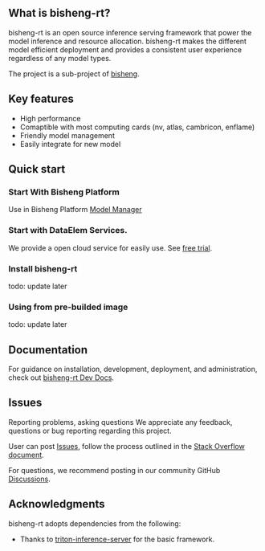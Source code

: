 ## What is bisheng-rt?

bisheng-rt is an open source inference serving framework that power the model inference and resource allocation.
bisheng-rt makes the different model efficient deployment and provides a consistent user experience regardless of any model types.

The project is a sub-project of [bisheng](https://github.com/dataelement/bisheng).

## Key features

- High performance
- Comaptible with most computing cards (nv, atlas, cambricon, enflame) 
- Friendly model management
- Easily integrate for new model

## Quick start

### Start With Bisheng Platform

Use in Bisheng Platform [Model Manager](https://m7a7tqsztt.feishu.cn/wiki/KAl2wfI9nippfDktNKdclIIMnKf)

### Start with DataElem Services.

We provide a open cloud service for easily use. 
See [free trial](https://m7a7tqsztt.feishu.cn/wiki/HpIewJMBIiIPmMkg6T1czihrnWZ).

### Install bisheng-rt

todo: update later

### Using from pre-builded image

todo: update later

## Documentation

For guidance on installation, development, deployment, and administration, 
check out [bisheng-rt Dev Docs](https://m7a7tqsztt.feishu.cn/wiki/CTXNwpqGKiMs5FkKlPJcylfonuD). 

## Issues

Reporting problems, asking questions
We appreciate any feedback, questions or bug reporting regarding this project. 

User can post [Issues](https://github.com/dataelement/bisheng/issues), 
follow the process outlined in the [Stack Overflow document](https://stackoverflow.com/help/mcve). 

For questions, we recommend posting in our community GitHub [Discussions](https://github.com/dataelement/bisheng/discussions).


## Acknowledgments

bisheng-rt adopts dependencies from the following:

- Thanks to [triton-inference-server](https://github.com/triton-inference-server/server) for the basic framework.
